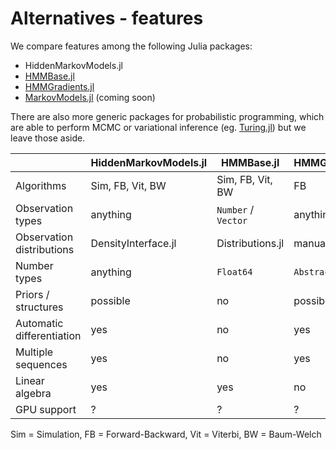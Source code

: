 # Alternatives - features

We compare features among the following Julia packages:

* HiddenMarkovModels.jl
* [HMMBase.jl](https://github.com/maxmouchet/HMMBase.jl)
* [HMMGradients.jl](https://github.com/idiap/HMMGradients.jl)
* [MarkovModels.jl](https://github.com/FAST-ASR/MarkovModels.jl) (coming soon)

There are also more generic packages for probabilistic programming, which are able to perform MCMC or variational inference (eg. [Turing.jl](https://github.com/TuringLang/Turing.jl)) but we leave those aside.

|                           | HiddenMarkovModels.jl | HMMBase.jl          | HMMGradients.jl |
| ------------------------- | --------------------- | ------------------- | --------------- |
| Algorithms                | Sim, FB, Vit, BW      | Sim, FB, Vit, BW    | FB              |
| Observation types         | anything              | `Number` / `Vector` | anything        |
| Observation distributions | DensityInterface.jl   | Distributions.jl    | manual          |
| Number types              | anything              | `Float64`           | `AbstractFloat` |
| Priors / structures       | possible              | no                  | possible        |
| Automatic differentiation | yes                   | no                  | yes             |
| Multiple sequences        | yes                   | no                  | yes             |
| Linear algebra            | yes                   | yes                 | no              |
| GPU support               | ?                     | ?                   | ?               |

Sim = Simulation, FB = Forward-Backward, Vit = Viterbi, BW = Baum-Welch
